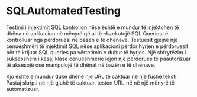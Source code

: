 # SQLAutomatedTesting


Testimi i injektimit SQL kontrollon nëse është e mundur të injektohen të dhëna në aplikacion në mënyrë që ai të ekzekutojë SQL Queries të kontrolluar nga përdoruesi në bazën e të dhënave. Testuesit gjejnë një cenueshmëri të injektimit SQL nëse aplikacioni përdor hyrjen e përdoruesit për të krijuar SQL queries pa vërtetimin e duhur të hyrjes. Një shfrytëzim i suksesshëm i kësaj klase cenueshmërie lejon një përdorues të paautorizuar të aksesojë ose manipulojë të dhënat në bazën e të dhënave.

Kjo është e mundur duke dhënë një URL të caktuar në një fushë teksti. Pastaj skripti në një gjuhë të caktuar, teston URL-në në një mënyrë të automatizuar.
